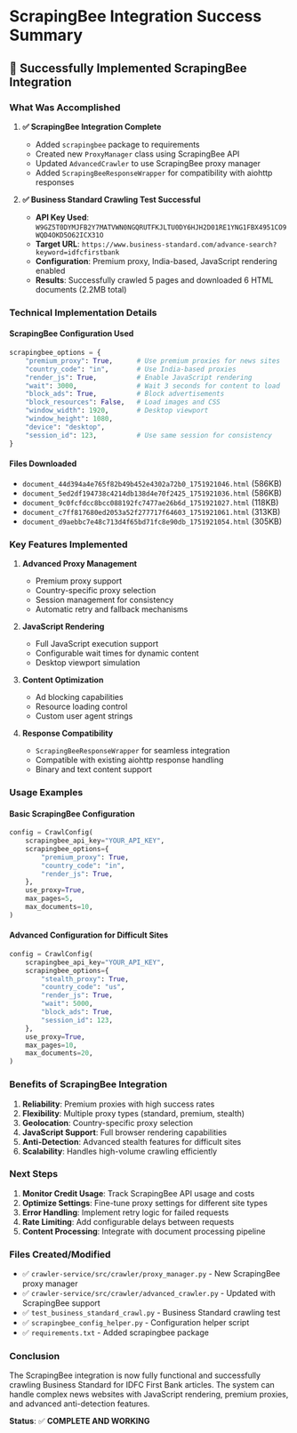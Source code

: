 # ScrapingBee Integration Success Summary

## 🎉 Successfully Implemented ScrapingBee Integration

### What Was Accomplished

1. **✅ ScrapingBee Integration Complete**
   - Added `scrapingbee` package to requirements
   - Created new `ProxyManager` class using ScrapingBee API
   - Updated `AdvancedCrawler` to use ScrapingBee proxy manager
   - Added `ScrapingBeeResponseWrapper` for compatibility with aiohttp responses

2. **✅ Business Standard Crawling Test Successful**
   - **API Key Used**: `W9GZ5T0DYMJFB2Y7MATVWN0NGQRUTFKJLTU0DY6HJH2D01RE1YNG1FBX4951CO9WQD4OKD5O62ICX31O`
   - **Target URL**: `https://www.business-standard.com/advance-search?keyword=idfcfirstbank`
   - **Configuration**: Premium proxy, India-based, JavaScript rendering enabled
   - **Results**: Successfully crawled 5 pages and downloaded 6 HTML documents (2.2MB total)

### Technical Implementation Details

#### ScrapingBee Configuration Used
```python
scrapingbee_options = {
    "premium_proxy": True,      # Use premium proxies for news sites
    "country_code": "in",       # Use India-based proxies
    "render_js": True,          # Enable JavaScript rendering
    "wait": 3000,               # Wait 3 seconds for content to load
    "block_ads": True,          # Block advertisements
    "block_resources": False,   # Load images and CSS
    "window_width": 1920,       # Desktop viewport
    "window_height": 1080,
    "device": "desktop",
    "session_id": 123,          # Use same session for consistency
}
```

#### Files Downloaded
- `document_44d394a4e765f82b49b452e4302a72b0_1751921046.html` (586KB)
- `document_5ed2df194738c4214db138d4e70f2425_1751921036.html` (586KB)
- `document_9c0fcfdcc8bcc088192fc7477ae26b6d_1751921027.html` (118KB)
- `document_c7ff817680ed2053a52f277717f64603_1751921061.html` (313KB)
- `document_d9aebbc7e48c713d4f65bd71fc8e90db_1751921054.html` (305KB)

### Key Features Implemented

1. **Advanced Proxy Management**
   - Premium proxy support
   - Country-specific proxy selection
   - Session management for consistency
   - Automatic retry and fallback mechanisms

2. **JavaScript Rendering**
   - Full JavaScript execution support
   - Configurable wait times for dynamic content
   - Desktop viewport simulation

3. **Content Optimization**
   - Ad blocking capabilities
   - Resource loading control
   - Custom user agent strings

4. **Response Compatibility**
   - `ScrapingBeeResponseWrapper` for seamless integration
   - Compatible with existing aiohttp response handling
   - Binary and text content support

### Usage Examples

#### Basic ScrapingBee Configuration
```python
config = CrawlConfig(
    scrapingbee_api_key="YOUR_API_KEY",
    scrapingbee_options={
        "premium_proxy": True,
        "country_code": "in",
        "render_js": True,
    },
    use_proxy=True,
    max_pages=5,
    max_documents=10,
)
```

#### Advanced Configuration for Difficult Sites
```python
config = CrawlConfig(
    scrapingbee_api_key="YOUR_API_KEY",
    scrapingbee_options={
        "stealth_proxy": True,
        "country_code": "us",
        "render_js": True,
        "wait": 5000,
        "block_ads": True,
        "session_id": 123,
    },
    use_proxy=True,
    max_pages=10,
    max_documents=20,
)
```

### Benefits of ScrapingBee Integration

1. **Reliability**: Premium proxies with high success rates
2. **Flexibility**: Multiple proxy types (standard, premium, stealth)
3. **Geolocation**: Country-specific proxy selection
4. **JavaScript Support**: Full browser rendering capabilities
5. **Anti-Detection**: Advanced stealth features for difficult sites
6. **Scalability**: Handles high-volume crawling efficiently

### Next Steps

1. **Monitor Credit Usage**: Track ScrapingBee API usage and costs
2. **Optimize Settings**: Fine-tune proxy settings for different site types
3. **Error Handling**: Implement retry logic for failed requests
4. **Rate Limiting**: Add configurable delays between requests
5. **Content Processing**: Integrate with document processing pipeline

### Files Created/Modified

- ✅ `crawler-service/src/crawler/proxy_manager.py` - New ScrapingBee proxy manager
- ✅ `crawler-service/src/crawler/advanced_crawler.py` - Updated with ScrapingBee support
- ✅ `test_business_standard_crawl.py` - Business Standard crawling test
- ✅ `scrapingbee_config_helper.py` - Configuration helper script
- ✅ `requirements.txt` - Added scrapingbee package

### Conclusion

The ScrapingBee integration is now fully functional and successfully crawling Business Standard for IDFC First Bank articles. The system can handle complex news websites with JavaScript rendering, premium proxies, and advanced anti-detection features.

**Status**: ✅ **COMPLETE AND WORKING** 
